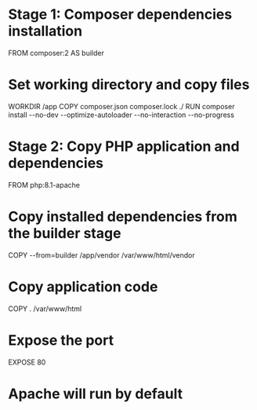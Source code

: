 # Stage 1: Composer dependencies installation
FROM composer:2 AS builder

# Set working directory and copy files
WORKDIR /app
COPY composer.json composer.lock ./
RUN composer install --no-dev --optimize-autoloader --no-interaction --no-progress

# Stage 2: Copy PHP application and dependencies
FROM php:8.1-apache

# Copy installed dependencies from the builder stage
COPY --from=builder /app/vendor /var/www/html/vendor

# Copy application code
COPY . /var/www/html

# Expose the port
EXPOSE 80

# Apache will run by default
